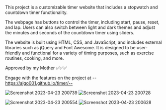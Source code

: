 This project is a customizable timer website that includes a stopwatch and countdown timer functionality. 

The webpage has buttons to control the timer, including start, pause, reset, and lap. Users can also switch between light and dark themes and adjust the minutes and seconds of the countdown timer using sliders. 

The website is built using HTML, CSS, and JavaScript, and includes external libraries such as jQuery and Font Awesome. 
It is designed to be user-friendly and functional for a variety of timing purposes, such as exercise routines, cooking, and more.

Approved by my Mother ✅✅✅

Engage with the features on the project at --https://algo001.github.io/timer/--

![Screenshot 2023-04-23 200739](https://user-images.githubusercontent.com/103477351/233874208-748e1c1d-b17e-4c9b-88c2-e5ce08d22e9f.png)
![Screenshot 2023-04-23 200728](https://user-images.githubusercontent.com/103477351/233874213-f80ac4ef-eb2b-4144-a425-85e9e98b914c.png)

![Screenshot 2023-04-23 200554](https://user-images.githubusercontent.com/103477351/233874209-41b78b0e-6005-4c46-9c31-c7df59e10efb.png)
![Screenshot 2023-04-23 200628](https://user-images.githubusercontent.com/103477351/233874211-022312c0-c662-43ec-bb8f-e5c370e2c0ea.png)

